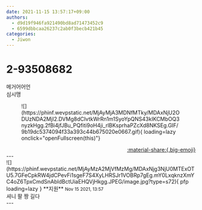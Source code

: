 ```yaml
---
date: 2021-11-15 13:57:17+09:00
authors:
  - d9d19f946fa921490bd8ad71473452c9
  - 6599dbbcaa26237c2ab0f3becb421b45
categories:
  - Jiwon
---
```


# 2-93508682

<div class="post-container" markdown="1">
<div class="content-container md-sidebar__scrollwrap" markdown="1">

메거어어언<br>심시맹
<figure markdown="1">
![](https://phinf.wevpstatic.net/MjAyMjA3MDNfMTky/MDAxNjU2ODUzNDA2MjI2.DVMg8dCIvtkWrRn1m1SyoYpQNS43kIKCMbOQ3nyzkHgg.2fBi4jfJBu_PQfiti9oH4ji_rlBKsprhaPZcXd8NKSEg.GIF/9b19dc5374094f33a393c44b675020e0667.gif){ loading=lazy onclick="openFullscreen(this)"}
</figure>


</div>
</div>

<div style="text-align: right;" markdown="1">
<a href="https://weverse.io/fromis9/fanpost/2-93508682" style="text-align: right;">:material-share:{.big-emoji}</a>
</div>
---

<div class="comments-container md-sidebar__scrollwrap" markdown="1">
<div class="comment" markdown="1">
<div class='id-container' markdown="1">
![](https://phinf.wevpstatic.net/MjAyMzA2MjVfMzMg/MDAxNjg3NjU0MTExOTU5.7GFeCpkRW4jdCPevFi1sgeF7S4XyLHRSJr1VOBRp7gEg.mY0LxqknzXmYC4oZ6TpxCmdSnAbldBctUiaEHQVjHkgg.JPEG/image.jpg?type=s72){ pfp loading=lazy }
**<span class="artist">지원</span>** <small>Nov 15 2021, 13:57</small><br>
</div>
<div class='comment-body' markdown="1">
셔니 팔 짱 길다
</div>
</div>
</div>
---
